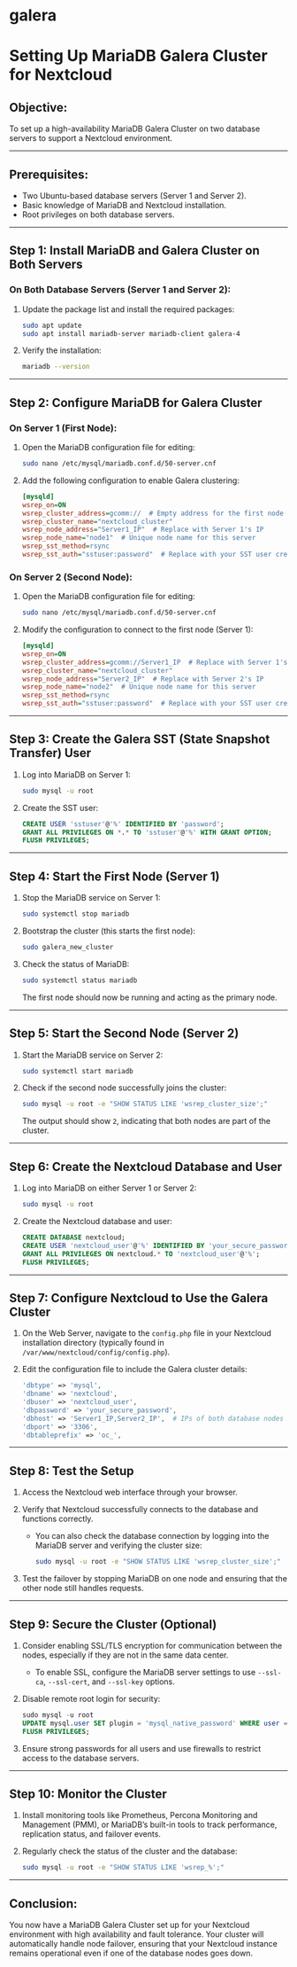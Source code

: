 # galera


# Setting Up MariaDB Galera Cluster for Nextcloud

## Objective:
To set up a high-availability MariaDB Galera Cluster on two database servers to support a Nextcloud environment.

---

## Prerequisites:
- Two Ubuntu-based database servers (Server 1 and Server 2).
- Basic knowledge of MariaDB and Nextcloud installation.
- Root privileges on both database servers.

---

## Step 1: Install MariaDB and Galera Cluster on Both Servers

### On Both Database Servers (Server 1 and Server 2):
1. Update the package list and install the required packages:
   ```bash
   sudo apt update
   sudo apt install mariadb-server mariadb-client galera-4
   ```

2. Verify the installation:
   ```bash
   mariadb --version
   ```

---

## Step 2: Configure MariaDB for Galera Cluster

### On Server 1 (First Node):
1. Open the MariaDB configuration file for editing:
   ```bash
   sudo nano /etc/mysql/mariadb.conf.d/50-server.cnf
   ```

2. Add the following configuration to enable Galera clustering:
   ```ini
   [mysqld]
   wsrep_on=ON
   wsrep_cluster_address=gcomm://  # Empty address for the first node
   wsrep_cluster_name="nextcloud_cluster"
   wsrep_node_address="Server1_IP"  # Replace with Server 1's IP
   wsrep_node_name="node1"  # Unique node name for this server
   wsrep_sst_method=rsync
   wsrep_sst_auth="sstuser:password"  # Replace with your SST user credentials
   ```

### On Server 2 (Second Node):
1. Open the MariaDB configuration file for editing:
   ```bash
   sudo nano /etc/mysql/mariadb.conf.d/50-server.cnf
   ```

2. Modify the configuration to connect to the first node (Server 1):
   ```ini
   [mysqld]
   wsrep_on=ON
   wsrep_cluster_address=gcomm://Server1_IP  # Replace with Server 1's IP
   wsrep_cluster_name="nextcloud_cluster"
   wsrep_node_address="Server2_IP"  # Replace with Server 2's IP
   wsrep_node_name="node2"  # Unique node name for this server
   wsrep_sst_method=rsync
   wsrep_sst_auth="sstuser:password"  # Replace with your SST user credentials
   ```

---

## Step 3: Create the Galera SST (State Snapshot Transfer) User

1. Log into MariaDB on Server 1:
   ```bash
   sudo mysql -u root
   ```

2. Create the SST user:
   ```sql
   CREATE USER 'sstuser'@'%' IDENTIFIED BY 'password';
   GRANT ALL PRIVILEGES ON *.* TO 'sstuser'@'%' WITH GRANT OPTION;
   FLUSH PRIVILEGES;
   ```

---

## Step 4: Start the First Node (Server 1)

1. Stop the MariaDB service on Server 1:
   ```bash
   sudo systemctl stop mariadb
   ```

2. Bootstrap the cluster (this starts the first node):
   ```bash
   sudo galera_new_cluster
   ```

3. Check the status of MariaDB:
   ```bash
   sudo systemctl status mariadb
   ```

   The first node should now be running and acting as the primary node.

---

## Step 5: Start the Second Node (Server 2)

1. Start the MariaDB service on Server 2:
   ```bash
   sudo systemctl start mariadb
   ```

2. Check if the second node successfully joins the cluster:
   ```bash
   sudo mysql -u root -e "SHOW STATUS LIKE 'wsrep_cluster_size';"
   ```

   The output should show `2`, indicating that both nodes are part of the cluster.

---

## Step 6: Create the Nextcloud Database and User

1. Log into MariaDB on either Server 1 or Server 2:
   ```bash
   sudo mysql -u root
   ```

2. Create the Nextcloud database and user:
   ```sql
   CREATE DATABASE nextcloud;
   CREATE USER 'nextcloud_user'@'%' IDENTIFIED BY 'your_secure_password';
   GRANT ALL PRIVILEGES ON nextcloud.* TO 'nextcloud_user'@'%';
   FLUSH PRIVILEGES;
   ```

---

## Step 7: Configure Nextcloud to Use the Galera Cluster

1. On the Web Server, navigate to the `config.php` file in your Nextcloud installation directory (typically found in `/var/www/nextcloud/config/config.php`).

2. Edit the configuration file to include the Galera cluster details:
   ```php
   'dbtype' => 'mysql',
   'dbname' => 'nextcloud',
   'dbuser' => 'nextcloud_user',
   'dbpassword' => 'your_secure_password',
   'dbhost' => 'Server1_IP,Server2_IP',  # IPs of both database nodes
   'dbport' => '3306',
   'dbtableprefix' => 'oc_',
   ```

---

## Step 8: Test the Setup

1. Access the Nextcloud web interface through your browser.
2. Verify that Nextcloud successfully connects to the database and functions correctly.

   - You can also check the database connection by logging into the MariaDB server and verifying the cluster size:
     ```bash
     sudo mysql -u root -e "SHOW STATUS LIKE 'wsrep_cluster_size';"
     ```

3. Test the failover by stopping MariaDB on one node and ensuring that the other node still handles requests.

---

## Step 9: Secure the Cluster (Optional)

1. Consider enabling SSL/TLS encryption for communication between the nodes, especially if they are not in the same data center.
   
   - To enable SSL, configure the MariaDB server settings to use `--ssl-ca`, `--ssl-cert`, and `--ssl-key` options.

2. Disable remote root login for security:
   ```sql
   sudo mysql -u root
   UPDATE mysql.user SET plugin = 'mysql_native_password' WHERE user = 'root' AND host != 'localhost';
   FLUSH PRIVILEGES;
   ```

3. Ensure strong passwords for all users and use firewalls to restrict access to the database servers.

---

## Step 10: Monitor the Cluster

1. Install monitoring tools like Prometheus, Percona Monitoring and Management (PMM), or MariaDB’s built-in tools to track performance, replication status, and failover events.

2. Regularly check the status of the cluster and the database:
   ```bash
   sudo mysql -u root -e "SHOW STATUS LIKE 'wsrep_%';"
   ```

---

## Conclusion:
You now have a MariaDB Galera Cluster set up for your Nextcloud environment with high availability and fault tolerance. Your cluster will automatically handle node failover, ensuring that your Nextcloud instance remains operational even if one of the database nodes goes down.
